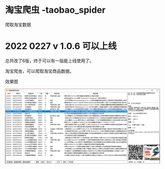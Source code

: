 # 淘宝爬虫 -taobao_spider
爬取淘宝数据

# 2022 0227 v 1.0.6 可以上线

总共改了6版，终于可以有一版能上线使用了。

淘宝爬虫，可以爬取淘宝商品数据。

效果图

![](demo/demo01.png)
